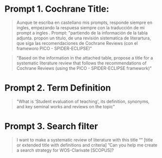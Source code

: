 # Prompt 1. Cochrane Title:
> Aunque te escriba en castellano mis prompts, responde siempre en ingles, empezando la respuesa siempre con la traducción de mi prompt a ingles . Prompt: "partiendo de la información de la tabla adjunta. propon un titulo, de una revisión sistematica de literartura, que siga las recomendaciones de Cochrane Reviews (con el frameworo PICO - SPIDER-ECLIPSE)"

> "Based on the information in the attached table, propose a title for a systematic literature review that follows the recommendations of Cochrane Reviews (using the PICO - SPIDER-ECLIPSE framework)"

# Prompt 2. Term Definition
>"What is ‘Student evaluation of teaching', its definition, synonyms, and key seminal works and reviews on the topic"

# Prompt 3. Search filter
> I want to make a systematic review of literature with this title “” [title or extended title with definitions and criteria] ”Can you help me create a search strategy for WOS-Clarivate [SCOPUS]?
